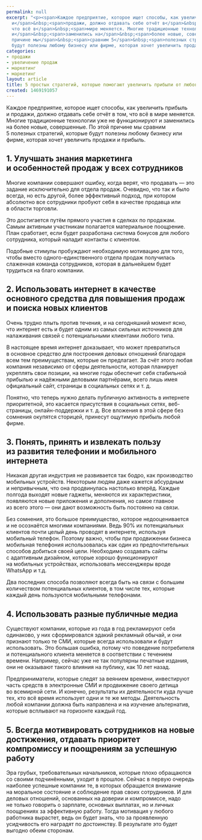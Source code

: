 ```yaml
---
permalink: null
excerpt: "<p><span>Каждое предприятие, которое ищет способы, как увеличить прибыль
  и</span>&nbsp;<span>продажи, должно отдавать себе отчёт в</span>&nbsp;<span>том,
  что всё в</span>&nbsp;<span>мире меняется. Многие традиционные технологии уже не</span>&nbsp;<span>функционируют
  и</span>&nbsp;<span>заменились на</span>&nbsp;<span>более новые, совершенные. По</span>&nbsp;<span>этой
  причине мы</span>&nbsp;<span>сравним 5</span>&nbsp;<span>полезных стратегий, которые
  будут полезны любому бизнесу или фирме, которая хочет увеличить продажи и</span>&nbsp;<span>прибыль.</span></p>"
categories:
- продажи
- увеличение продаж
- маркетинг
- маркетинг
layout: article
title: 5 простых стратегий, которые помогают увеличить прибыли от любого бизнеса
created: 1469191057
---
```

<p><span>Каждое предприятие, которое ищет способы, как увеличить прибыль и</span>&nbsp;<span>продажи, должно отдавать себе отчёт в</span>&nbsp;<span>том, что всё в</span>&nbsp;<span>мире меняется. Многие традиционные технологии уже не</span>&nbsp;<span>функционируют и</span>&nbsp;<span>заменились на</span>&nbsp;<span>более новые, совершенные. По</span>&nbsp;<span>этой причине мы</span>&nbsp;<span>сравним 5</span>&nbsp;<span>полезных стратегий, которые будут полезны любому бизнесу или фирме, которая хочет увеличить продажи и</span>&nbsp;<span>прибыль.</span></p>
<h2>1. Улучшать знания маркетинга и&nbsp;особенностей продаж у&nbsp;всех сотрудников</h2>
<p>Многие компании совершают ошибку, когда верят, что продавать&nbsp;— это задание исключительно для отдела продаж. Очевидно, что так и&nbsp;было всегда, но&nbsp;есть другой, более эффективный подход, при котором абсолютно все сотрудники пробуют себя в&nbsp;качестве продавца или в&nbsp;области торговли.</p>
<p>Это достигается путём прямого участия в&nbsp;сделках по&nbsp;продажам. Самым активным участникам полагается материальное поощрение. План сработает, если будет разработана система бонусов для любого сотрудника, который наладит контакты с&nbsp;клиентом.</p>
<p>Подобные стимулы пробуждают необходимую мотивацию для того, чтобы вместо одного-единственного отдела продаж получилась слаженная команда сотрудников, которая в&nbsp;дальнейшем будет трудиться на&nbsp;благо компании.</p>
<h2>2. Использовать интернет в&nbsp;качестве основного средства для повышения продаж и&nbsp;поиска новых клиентов</h2>
<p>Очень трудно плыть против течения, и&nbsp;на&nbsp;сегодняшний момент ясно, что интернет есть и&nbsp;будет одним из&nbsp;самых сильных источников для налаживания связей с&nbsp;потенциальными клиентами любого типа.</p>
<p>В&nbsp;настоящее время интернет доказывает, что может превратиться в&nbsp;основное средство для построения деловых отношений благодаря всем тем преимуществам, которые он&nbsp;предлагает. За&nbsp;счёт этого любая компания независимо от&nbsp;сферы деятельности, которая планирует укреплять свои позиции, на&nbsp;многие годы обеспечит себя стабильной прибылью и&nbsp;надёжными деловыми партнёрами, всего лишь имея официальный сайт, страницы в&nbsp;социальных сетях и&nbsp;т.&nbsp;д.</p>
<p>Понятно, что теперь нужно делать публичную активность в&nbsp;интернете приоритетной, это касается присутствия в&nbsp;социальных сетях, веб-страницы, онлайн-поддержки и&nbsp;т.&nbsp;д. Все вложения в&nbsp;этой сфере без сомнения окупятся сторицей, принесут ощутимую прибыль любой фирме.</p>
<h2>3. Понять, принять и&nbsp;извлекать пользу из&nbsp;развития телефонии и&nbsp;мобильного интернета</h2>
<p>Никакая другая индустрия не&nbsp;развивается так бодро, как производство мобильных устройств. Некоторым людям даже кажется абсурдным и&nbsp;непривычным, что она продвинулась настолько вперёд. Каждые полгода выходят новые гаджеты, меняются их&nbsp;характеристики, появляются новые приложения и&nbsp;дополнения, но&nbsp;самое главное из&nbsp;всего этого&nbsp;— они дают возможность быть постоянно на&nbsp;связи.</p>
<p>Без сомнения, это большое преимущество, которое недооценивается и&nbsp;не&nbsp;осознаётся многими компаниями. Ведь&nbsp;90% их&nbsp;потенциальных клиентов почти целый день проводят в&nbsp;интернете, используя мобильный телефон. Поэтому важно, чтобы при продвижении бизнеса мобильная телефония использовалась как один из&nbsp;предпочтительных способов добиться своей цели. Необходимо создавать сайты с&nbsp;адаптивным дизайном, которые хорошо функционируют на&nbsp;мобильных устройствах, использовать мессенджеры вроде WhatsApp и&nbsp;т.д.</p>
<p>Два последних способа позволяют всегда быть на&nbsp;связи с&nbsp;большим количеством потенциальных клиентов, в&nbsp;том числе тех, которые каждый день пользуются мобильными телефонами.</p>
<h2>4. Использовать разные публичные медиа</h2>
<p>Существуют компании, которые из&nbsp;года в&nbsp;год рекламируют себя одинаково, у&nbsp;них сформировался эдакий рекламный обычай, и&nbsp;они признают только те&nbsp;СМИ, которые всегда использовали и&nbsp;будут использовать. Это большая ошибка, потому что поведение потребителя и&nbsp;потенциального клиента меняется в&nbsp;соответствии с&nbsp;течением времени. Например, сейчас уже не&nbsp;так популярны печатные издания, они не&nbsp;оказывают такого влияния на&nbsp;публику, как 10&nbsp;лет назад.</p>
<p>Предприниматели, которые следят за&nbsp;веянием времени, инвестируют часть средств в&nbsp;электронные СМИ и&nbsp;продвижение своего детища во&nbsp;всемирной сети. И&nbsp;конечно, результаты их&nbsp;деятельности куда лучше тех, кто всё время использует одни и&nbsp;те&nbsp;же методы. Деятельность любой компании должна быть направлена и&nbsp;на&nbsp;изучение альтернатив, которые всплывают на&nbsp;горизонте каждый год.</p>
<h2>5. Всегда мотивировать сотрудников на&nbsp;новые достижения, отдавать приоритет компромиссу и&nbsp;поощрениям за&nbsp;успешную работу</h2>
<p>Эра грубых, требовательных начальников, которые плохо обращаются со&nbsp;своими подчинёнными, уходит в&nbsp;прошлое. Сейчас в&nbsp;первую очередь наиболее успешные компании&nbsp;те, в&nbsp;которых обращается внимание на&nbsp;моральное состояние и&nbsp;соблюдение прав своих сотрудников. И&nbsp;для деловых отношений, основанных на&nbsp;доверии и&nbsp;компромиссе, надо не&nbsp;только говорить о&nbsp;зарплате, основных выплатах, но&nbsp;и&nbsp;личных поощрениях за&nbsp;эффективную работу. Тогда мотивация у&nbsp;любого работника вырастет, ведь он&nbsp;будет знать, что за&nbsp;проявленную усидчивость его наградят по&nbsp;достоинству. В&nbsp;результате это будет выгодно обеим сторонам.</p>
